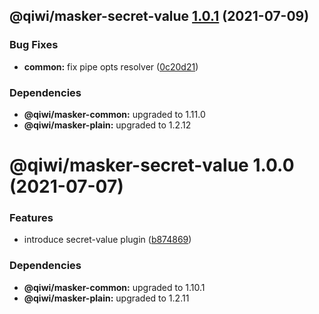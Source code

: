 ## @qiwi/masker-secret-value [1.0.1](https://github.com/qiwi/masker/compare/@qiwi/masker-secret-value@1.0.0...@qiwi/masker-secret-value@1.0.1) (2021-07-09)


### Bug Fixes

* **common:** fix pipe opts resolver ([0c20d21](https://github.com/qiwi/masker/commit/0c20d2138f2d8e8319ca492077c2e6795b7c768b))





### Dependencies

* **@qiwi/masker-common:** upgraded to 1.11.0
* **@qiwi/masker-plain:** upgraded to 1.2.12

# @qiwi/masker-secret-value 1.0.0 (2021-07-07)


### Features

* introduce secret-value plugin ([b874869](https://github.com/qiwi/masker/commit/b874869fd361d7bbde8b0c4a6158658cabe0c383))





### Dependencies

* **@qiwi/masker-common:** upgraded to 1.10.1
* **@qiwi/masker-plain:** upgraded to 1.2.11
